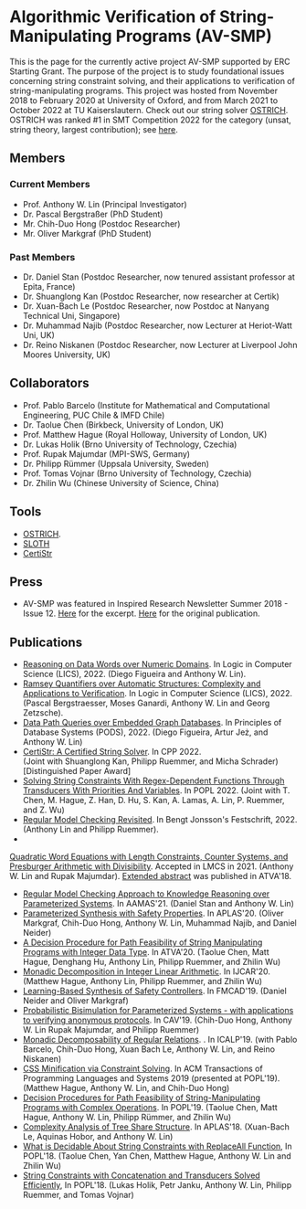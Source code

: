 # Algorithmic Verification of String-Manipulating Programs (AV-SMP)

This is the page for the currently active project AV-SMP supported by ERC 
Starting Grant.
The purpose of the project is to study foundational issues concerning
string constraint solving, and their applications to verification of
string-manipulating programs. This project was hosted from November 2018 to 
February 2020 at University of Oxford, and from March 2021 to October 2022
at TU Kaiserslautern. Check out our string solver 
[OSTRICH](https://github.com/uuverifiers/ostrich/). OSTRICH was ranked #1 in
SMT Competition 2022 for the category (unsat, string theory, largest 
contribution); see [here](https://smt-comp.github.io/2022/slides-smtworkshop.pdf). 

## Members
### Current Members
- Prof. Anthony W. Lin (Principal Investigator)
- Dr. Pascal Bergstraßer (PhD Student)
- Mr. Chih-Duo Hong (Postdoc Researcher)
- Mr. Oliver Markgraf (PhD Student)

### Past Members
- Dr. Daniel Stan (Postdoc Researcher, now tenured assistant professor at 
  Epita, France)
- Dr. Shuanglong Kan (Postdoc Researcher, now researcher at Certik)
- Dr. Xuan-Bach Le (Postdoc Researcher, now Postdoc at Nanyang Technical Uni,
  Singapore)
- Dr. Muhammad Najib (Postdoc Researcher, now Lecturer at Heriot-Watt Uni, UK)
- Dr. Reino Niskanen (Postdoc Researcher, now Lecturer at Liverpool John Moores
  University, UK)

## Collaborators
- Prof. Pablo Barcelo (Institute for Mathematical and Computational Engineering, PUC Chile & IMFD Chile)
- Dr. Taolue Chen (Birkbeck, University of London, UK)
- Prof. Matthew Hague (Royal Holloway, University of London, UK)
- Dr. Lukas Holik (Brno University of Technology, Czechia)
- Prof. Rupak Majumdar (MPI-SWS, Germany)
- Dr. Philipp Rümmer (Uppsala University, Sweden)
- Prof. Tomas Vojnar (Brno University of Technology, Czechia)
- Dr. Zhilin Wu (Chinese University of Science, China)

## Tools
- [OSTRICH](https://github.com/uuverifiers/ostrich/). 
- [SLOTH](https://github.com/uuverifiers/sloth/wiki)
- [CertiStr](https://github.com/uuverifiers/ostrich/tree/CertiStr)

## Press
- AV-SMP was featured in Inspired Research Newsletter Summer 2018 - Issue 12.
  [Here](papers/inspired18.pdf) for the excerpt. [Here](https://www.cs.ox.ac.uk/inspiredresearch/InspiredResearchsummer2018.pdf) for the original publication.

## Publications
- [Reasoning on Data Words over Numeric Domains](papers/lics22a.pdf). In Logic in Computer Science 
    (LICS), 2022. (Diego Figueira and Anthony W. Lin).
- [Ramsey Quantifiers over Automatic Structures: Complexity and Applications to 
    Verification](https://arxiv.org/pdf/2205.09015.pdf). In Logic in Computer 
    Science (LICS), 2022. (Pascal 
    Bergstraesser, Moses Ganardi, Anthony W. Lin and Georg Zetzsche).
- [Data Path Queries over Embedded Graph Databases](papers/pods22.pdf). In 
  Principles of Database Systems (PODS), 2022. (Diego Figueira, Artur Jeż,
  and Anthony W. Lin)
- [CertiStr: A Certified String Solver](papers/cpp22.pdf). In CPP 2022.  
  (Joint with Shuanglong Kan, Philipp Ruemmer, and Micha Schrader)
    [Distinguished Paper Award] 
- [Solving String Constraints With Regex-Dependent Functions Through Transducers With Priorities And Variables](https://arxiv.org/abs/2111.04298). 
  In POPL 2022. (Joint with T. Chen, M. Hague, Z. Han, D. Hu, S. Kan, A. Lamas, A. Lin,
  P. Ruemmer, and Z. Wu)
- [Regular Model Checking Revisited](https://arxiv.org/abs/2005.00990). In 
  Bengt Jonsson's Festschrift, 2022. (Anthony Lin and Philipp Ruemmer).
- 
[Quadratic Word Equations with Length Constraints, Counter Systems, and
Presburger Arithmetic with Divisibility](https://arxiv.org/abs/2007.15478).
Accepted in LMCS in 2021. (Anthony W. Lin and Rupak Majumdar). 
[Extended abstract](papers/atva18.pdf) was published in ATVA'18.
- [Regular Model Checking Approach to Knowledge Reasoning over Parameterized
  Systems](https://arxiv.org/pdf/2102.04361.pdf). In AAMAS'21. (Daniel Stan and
  Anthony W. Lin)
- [Parameterized Synthesis with Safety Properties](https://arxiv.org/abs/2009.13459). In APLAS'20. (Oliver Markgraf, Chih-Duo Hong, Anthony W. Lin, Muhammad Najib, and Daniel Neider)
- [A Decision Procedure for Path Feasibility of String Manipulating Programs with Integer Data Type](https://arxiv.org/abs/2007.06913). In ATVA'20. 
  (Taolue Chen, Matt Hague, Denghang Hu, Anthony Lin, Philipp Ruemmer, and Zhilin Wu)
- [Monadic Decomposition in Integer Linear Arithmetic](https://arxiv.org/abs/2004.12371). In IJCAR'20. (Matthew Hague, Anthony Lin, Philipp Ruemmer, and Zhilin Wu)
- [Learning-Based Synthesis of Safety Controllers](https://arxiv.org/abs/1901.06801). In FMCAD'19. (Daniel Neider and Oliver Markgraf)
- [Probabilistic Bisimulation for Parameterized Systems - with applications to verifying anonymous protocols](papers/cav19.pdf). In CAV'19. (Chih-Duo Hong, Anthony W. Lin Rupak Majumdar, and Philipp Ruemmer)
- [Monadic Decomposability of Regular Relations](papers/icalp19.pdf).
. In ICALP'19. (with Pablo Barcelo, Chih-Duo Hong, Xuan Bach Le, Anthony W. Lin,
  and Reino Niskanen)
- [CSS Minification via Constraint Solving](papers/toplas19.pdf). In ACM 
  Transactions of Programming Languages and Systems 2019 (presented at POPL'19).  (Matthew Hague, Anthony W. Lin, and Chih-Duo Hong)
- [Decision Procedures for Path Feasibility of String-Manipulating Programs 
  with Complex Operations](https://arxiv.org/abs/1811.03167). In POPL'19. 
  (Taolue Chen, Matt Hague, Anthony W. Lin, Philipp R&uuml;mmer, and Zhilin Wu)
- [Complexity Analysis of Tree Share Structure](papers/aplas18.pdf). In 
  APLAS'18. (Xuan-Bach Le, Aquinas Hobor, and Anthony W. Lin)
- [What is Decidable About String Constraints with ReplaceAll Function](papers/popl18-replace.pdf), In POPL'18. (Taolue Chen, Yan Chen, Matthew Hague, Anthony
W. Lin and Zhilin Wu)
- [String Constraints with Concatenation and Transducers Solved Efficiently](papers/popl18-efficient.pdf), In POPL'18. (Lukas Holik, Petr Janku, Anthony W.
  Lin, Philipp Ruemmer, and Tomas Vojnar)
